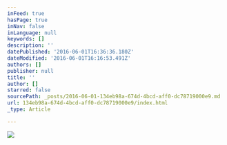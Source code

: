 ```yaml
---
inFeed: true
hasPage: true
inNav: false
inLanguage: null
keywords: []
description: ''
datePublished: '2016-06-01T16:36:36.180Z'
dateModified: '2016-06-01T16:16:53.491Z'
authors: []
publisher: null
title: ''
author: []
starred: false
sourcePath: _posts/2016-06-01-134eb98a-674d-4bcd-aff0-dc78719000e9.md
url: 134eb98a-674d-4bcd-aff0-dc78719000e9/index.html
_type: Article

---
```

![](https://the-grid-user-content.s3-us-west-2.amazonaws.com/f5921946-7e98-49b1-bc7f-ecdf8e98e6cc.png)